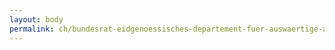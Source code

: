 ```yaml
---
layout: body
permalink: ch/bundesrat-eidgenoessisches-departement-fuer-auswaertige-angelegenheiten-konsularische-direktion-zentrum-fuer-buergerservice-buergerservice-und-vertretungsunterstuetzung/
---
```


